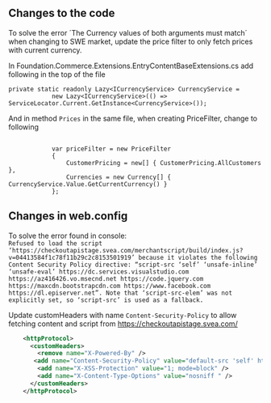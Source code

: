 ## Changes to the code
To solve the error ´The Currency values of both arguments must match´ when changing to SWE market, update the price filter to only fetch prices with current currency.

In Foundation.Commerce.Extensions.EntryContentBaseExtensions.cs add following in the top of the file

```CSharp
private static readonly Lazy<ICurrencyService> CurrencyService =
            new Lazy<ICurrencyService>(() => ServiceLocator.Current.GetInstance<CurrencyService>());
```
And in method `Prices` in the same file, when creating PriceFilter, change to following
```CSharp

            var priceFilter = new PriceFilter
            {
                CustomerPricing = new[] { CustomerPricing.AllCustomers },
                Currencies = new Currency[] { CurrencyService.Value.GetCurrentCurrency() }
            };
```

## Changes in web.config  
To solve the error found in console:   
`Refused to load the script ‘https://checkoutapistage.svea.com/merchantscript/build/index.js?v=04413584f1c78f11b29c2c8153501919’ because it violates the following Content Security Policy directive: “script-src ‘self’ ‘unsafe-inline’ ‘unsafe-eval’ https://dc.services.visualstudio.com https://az416426.vo.msecnd.net https://code.jquery.com https://maxcdn.bootstrapcdn.com https://www.facebook.com https://dl.episerver.net”. Note that ‘script-src-elem’ was not explicitly set, so ‘script-src’ is used as a fallback.`

Update customHeaders with name `Content-Security-Policy` to allow fetching content and script from https://checkoutapistage.svea.com/

```xml
    <httpProtocol>
      <customHeaders>
        <remove name="X-Powered-By" />
       <add name="Content-Security-Policy" value="default-src 'self' https://checkoutapistage.svea.com/ ws: wss: data:; script-src 'self' 'unsafe-inline' 'unsafe-eval' https://checkoutapistage.svea.com/ https://dc.services.visualstudio.com https://az416426.vo.msecnd.net https://code.jquery.com https://maxcdn.bootstrapcdn.com *.facebook.com *.facebook.net *.episerver.net *.bing.com *.virtualearth.net; style-src 'self' 'unsafe-inline' https://fonts.googleapis.com *.episerver.net *.bing.com; font-src 'self' https://fonts.gstatic.com data:; connect-src 'self' https://dc.services.visualstudio.com ws: wss: *.bing.com *.virtualearth.net; img-src 'self' data: http: https:; child-src 'self' https://checkoutapistage.svea.com/ *.powerbi.com *.vimeo.com *.youtube.com *.facebook.com;" />
        <add name="X-XSS-Protection" value="1; mode=block" />
        <add name="X-Content-Type-Options" value="nosniff " />
      </customHeaders>
    </httpProtocol>
```

